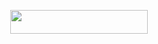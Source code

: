 <p align="center"><a
                    href="https://dashboard.heroku.com/new?template=https://github.com/AOMusic/AOMusicBot"> <img src="https://img.shields.io/badge/Deploy%20On%20Heroku-black?style=for-the-badge&logo=heroku" width="220" height="38.45"/></a></p>
